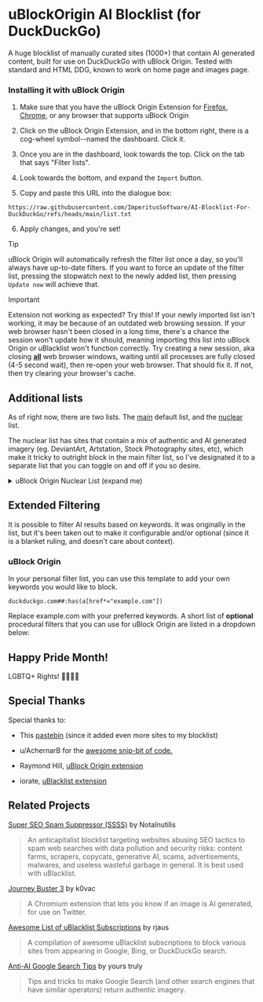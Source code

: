 # uBlockOrigin AI Blocklist (for DuckDuckGo)
A huge blocklist of manually curated sites (1000+) that contain AI generated content, built for use on DuckDuckGo with uBlock Origin.
Tested with standard and HTML DDG, known to work on home page and images page.

### Installing it with uBlock Origin

1. Make sure that you have the uBlock Origin Extension for [Firefox](https://addons.mozilla.org/en-US/firefox/addon/ublock-origin/), [Chrome](https://chromewebstore.google.com/detail/ublock-origin/cjpalhdlnbpafiamejdnhcphjbkeiagm), or any browser that supports uBlock Origin

2. Click on the uBlock Origin Extension, and in the bottom right, there is a cog-wheel symbol--named the dashboard. Click it.

3. Once you are in the dashboard, look towards the top. Click on the tab that says "Filter lists".

4. Look towards the bottom, and expand the ```Import``` button.

5. Copy and paste this URL into the dialogue box: 
```
https://raw.githubusercontent.com/ImperitusSoftware/AI-Blocklist-For-DuckDuckGo/refs/heads/main/list.txt
```

6. Apply changes, and you're set!

> [!TIP]
> uBlock Origin will automatically refresh the filter list once a day, so you'll always have up-to-date filters.
> If you want to force an update of the filter list, pressing the stopwatch next to the newly added list, then pressing ```Update now``` will achieve that.


> [!IMPORTANT]
> Extension not working as expected? Try this! If your newly imported list isn't working, it may be because of an outdated web browsing session. If your web browser hasn't been closed in a long time, there's a chance the session won't update how it should, meaning importing this list into uBlock Origin or uBlacklist won't function correctly.
> Try creating a new session, aka closing <ins>**all**</ins> web browser windows, waiting until all processes are fully closed (4-5 second wait), then re-open your web browser. That should fix it. If not, then try clearing your browser's cache.

## Additional lists

As of right now, there are two lists. The [main](github.com/ImperitusSoftware/AI-Blocklist-For-DuckDuckGo/blob/main/list.txt) default list, and the [nuclear](github.com/ImperitusSoftware/AI-Blocklist-For-DuckDuckGo/blob/main/nuclear.txt) list.

The nuclear list has sites that contain a mix of authentic and AI generated imagery (eg. DeviantArt, Artstation, Stock Photography sites, etc), which make it tricky to outright block in the main filter list, so I've designated it to a separate list that you can toggle on and off if you so desire.


<details>
<summary>uBlock Origin Nuclear List (expand me) </summary>
<br>

```
https://raw.githubusercontent.com/ImperitusSoftware/AI-Blocklist-For-DuckDuckGo/refs/heads/main/nuclear.txt
```

</details>

## Extended Filtering

It is possible to filter AI results based on keywords. It was originally in the list, but it's been taken out to make it configurable and/or optional (since it is a blanket ruling, and doesn't care about context).

### uBlock Origin
In your personal filter list, you can use this template to add your own keywords you would like to block.

```
duckduckgo.com##:has(a[href*="example.com"])
```
Replace example.com with your preferred keywords. A short list of **optional** procedural filters that you can use for uBlock Origin are listed in a dropdown below:

## Happy Pride Month!
LGBTQ+ Rights! 🏳️‍🌈🏳️‍⚧️

## Special Thanks

Special thanks to: 

+ This [pastebin](https://pastebin.com/B8kP4imQ) (since it added even more sites to my blocklist)

+ u/AchernarB for the [awesome snip-bit of code.](https://www.reddit.com/r/uBlockOrigin/comments/13uyex5/how_to_block_results_from_a_specific_site_in_the/)

+ Raymond Hill, [uBlock Origin extension](https://github.com/gorhill/uBlock)

+ iorate, [uBlacklist extension](https://github.com/iorate/ublacklist)

## Related Projects

[Super SEO Spam Suppressor (SSSS)](https://github.com/NotaInutilis/Super-SEO-Spam-Suppressor) by NotaInutilis

> An anticapitalist blocklist targeting websites abusing SEO tactics to spam web searches with data pollution and security risks: content farms, scrapers, copycats, generative AI, scams, advertisements, malwares, and useless wasteful garbage in general. It is best used with uBlacklist. 

[Journey Buster 3](https://journeybuster.com/) by k0vac

> A Chromium extension that lets you know if an image is AI generated, for use on Twitter.

[Awesome List of uBlacklist Subscriptions](https://github.com/rjaus/awesome-ublacklist) by rjaus

> A compilation of awesome uBlacklist subscriptions to block various sites from appearing in Google, Bing, or DuckDuckGo search.

[Anti-AI Google Search Tips](https://github.com/laylavish/TipsTricksGoogleSearch) by yours truly

> Tips and tricks to make Google Search (and other search engines that have similar operators) return authentic imagery.
